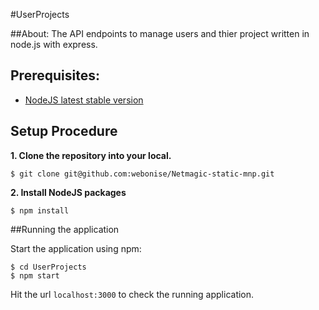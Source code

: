 
#UserProjects

##About:
The API endpoints to manage users and thier project written in node.js with express.

## Prerequisites:
* [NodeJS latest stable version](https://nodejs.org/en/download/)

## Setup Procedure
**1. Clone the repository into your local.**

    $ git clone git@github.com:webonise/Netmagic-static-mnp.git

**2. Install NodeJS packages**

    $ npm install


##Running the application

Start the application using npm:

    $ cd UserProjects
    $ npm start

Hit the url `localhost:3000` to check the running application.
